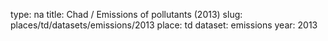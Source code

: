 type: na
title: Chad / Emissions of pollutants (2013)
slug: places/td/datasets/emissions/2013
place: td
dataset: emissions
year: 2013
